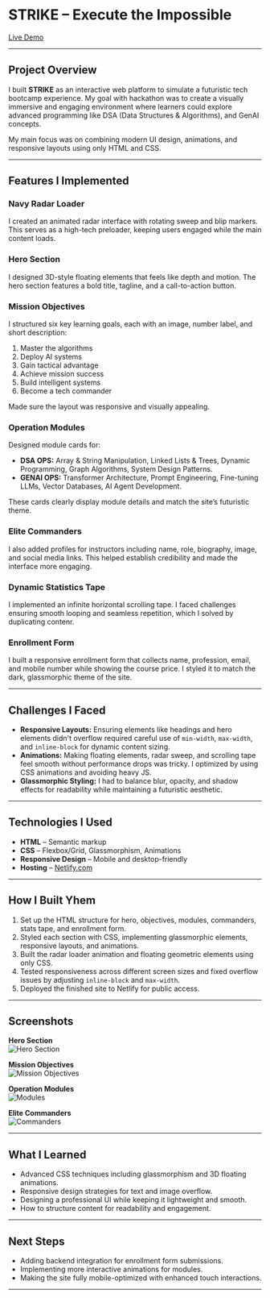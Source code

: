 # STRIKE – Execute the Impossible

[Live Demo](https://abrarhackathon02.netlify.app)

---

## Project Overview

I built **STRIKE** as an interactive web platform to simulate a futuristic tech bootcamp experience. My goal with hackathon was to create a visually immersive and engaging environment where learners could explore advanced programming like DSA (Data Structures & Algorithms), and GenAI concepts.  

My main focus was on combining modern UI design, animations, and responsive layouts using only HTML and CSS.

---

## Features I Implemented

### Navy Radar Loader
I created an animated radar interface with rotating sweep and blip markers. This serves as a high-tech preloader, keeping users engaged while the main content loads.

### Hero Section
I designed 3D-style floating elements that feels like depth and motion. The hero section features a bold title, tagline, and a call-to-action button.

### Mission Objectives
I structured six key learning goals, each with an image, number label, and short description:
1. Master the algorithms
2. Deploy AI systems
3. Gain tactical advantage
4. Achieve mission success
5. Build intelligent systems
6. Become a tech commander  

 Made sure the layout was responsive and visually appealing.

### Operation Modules
Designed module cards for:
- **DSA OPS:** Array & String Manipulation, Linked Lists & Trees, Dynamic Programming, Graph Algorithms, System Design Patterns.
- **GENAI OPS:** Transformer Architecture, Prompt Engineering, Fine-tuning LLMs, Vector Databases, AI Agent Development.  

These cards clearly display module details and match the site’s futuristic theme.

### Elite Commanders
I also added profiles for instructors including name, role, biography, image, and social media links. This helped establish credibility and made the interface more engaging.

### Dynamic Statistics Tape
I implemented an infinite horizontal scrolling tape. I faced challenges ensuring smooth looping and seamless repetition, which I solved by duplicating contenr.

### Enrollment Form
I built a responsive enrollment form that collects name, profession, email, and mobile number while showing the course price. I styled it to match the dark, glassmorphic theme of the site.

---

## Challenges I Faced

- **Responsive Layouts:** Ensuring elements like headings and hero elements didn't overflow required careful use of `min-width`, `max-width`, and `inline-block` for dynamic content sizing.  
- **Animations:** Making floating elements, radar sweep, and scrolling tape feel smooth without performance drops was tricky. I optimized by using CSS animations and avoiding heavy JS.  
- **Glassmorphic Styling:** I had to balance blur, opacity, and shadow effects for readability while maintaining a futuristic aesthetic.

---

## Technologies I Used

- **HTML** – Semantic markup
- **CSS** – Flexbox/Grid, Glassmorphism, Animations
- **Responsive Design** – Mobile and desktop-friendly
- **Hosting** – [Netlify.com](https://app.netlify.com)

---

## How I Built Yhem

1. Set up the HTML structure for hero, objectives, modules, commanders, stats tape, and enrollment form.
2. Styled each section with CSS, implementing glassmorphic elements, responsive layouts, and animations.
3. Built the radar loader animation and floating geometric elements using only CSS.
4. Tested responsiveness across different screen sizes and fixed overflow issues by adjusting `inline-block` and `max-width`.
5. Deployed the finished site to Netlify for public access.

---

## Screenshots

**Hero Section**  
![Hero Section](./assets/screenshots/hero.png)

**Mission Objectives**  
![Mission Objectives](./assets/screenshots/mission.png)

**Operation Modules**  
![Modules](./assets/screenshots/modules.png)

**Elite Commanders**  
![Commanders](./assets/screenshots/commanders.png)

---

## What I Learned

- Advanced CSS techniques including glassmorphism and 3D floating animations.
- Responsive design strategies for text and image overflow.
- Designing a professional UI while keeping it lightweight and smooth.
- How to structure content for readability and engagement.

---

## Next Steps

- Adding backend integration for enrollment form submissions.
- Implementing more interactive animations for modules.
- Making the site fully mobile-optimized with enhanced touch interactions.

---
